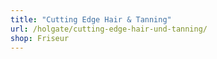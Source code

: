 ```yaml
---
title: "Cutting Edge Hair & Tanning"
url: /holgate/cutting-edge-hair-und-tanning/
shop: Friseur
---
```

